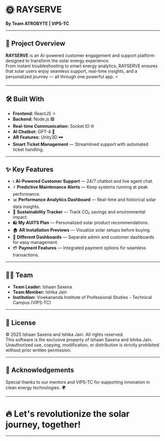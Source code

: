 # 🌞 RAYSERVE  
**By Team ATROBYTE | VIPS-TC**  

---

## 🚀 Project Overview
**RAYSERVE** is an AI-powered customer engagement and support platform designed to transform the solar energy experience.  
From instant troubleshooting to smart energy analytics, RAYSERVE ensures that solar users enjoy seamless support, real-time insights, and a personalized journey — all through one powerful app. ⚡

---

## 🛠️ Built With
- **Frontend:** ReactJS ⚛️
- **Backend:** Node.js 🟩
- **Real-time Communication:** Socket.IO 🌐
- **AI Chatbot:** GPT-4 🤖
- **AR Features:** Unity3D 🕶️
- **Smart Ticket Management** — Streamlined support with automated ticket handling.

---

## ✨ Key Features
- 📞 **AI-Powered Customer Support** — 24/7 chatbot and live agent chat.
- ⚡ **Predictive Maintenance Alerts** — Keep systems running at peak performance.
- 📊 **Performance Analytics Dashboard** — Real-time and historical solar data insights.
- 🌱 **Sustainability Tracker** — Track CO₂ savings and environmental impact.
- 🛍️ **My AUITS Plan** — Personalized solar product recommendations.
- 🏠 **AR Installation Previews** — Visualize solar setups before buying.
- 🧩 **Different Dashboards** — Separate admin and customer dashboards for easy management.
- 💳 **Payment Features** — Integrated payment options for seamless transactions.

---

## 👨‍💻 Team
- **Team Leader:** Ishaan Saxena  
- **Team Member:** Ishika Jain  
- **Institution:** Vivekananda Institute of Professional Studies - Technical Campus (VIPS-TC)

---

## 📜 License

© 2025 Ishaan Saxena and Ishika Jain. All rights reserved.  
This software is the exclusive property of Ishaan Saxena and Ishika Jain.  
Unauthorized use, copying, modification, or distribution is strictly prohibited without prior written permission.

---

## 📣 Acknowledgements
Special thanks to our mentors and VIPS-TC for supporting innovation in clean energy technologies. 🌍

---

# 🔥 Let's revolutionize the solar journey, together!

---
